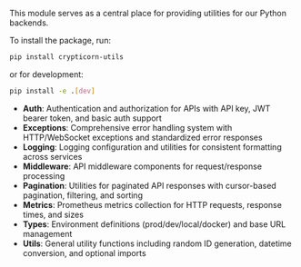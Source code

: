 This module serves as a central place for providing utilities for our Python backends.

To install the package, run:
```bash
pip install crypticorn-utils
```
or for development:
```bash
pip install -e .[dev]
```

- **Auth**: Authentication and authorization for APIs with API key, JWT bearer token, and basic auth support
- **Exceptions**: Comprehensive error handling system with HTTP/WebSocket exceptions and standardized error responses
- **Logging**: Logging configuration and utilities for consistent formatting across services
- **Middleware**: API middleware components for request/response processing
- **Pagination**: Utilities for paginated API responses with cursor-based pagination, filtering, and sorting
- **Metrics**: Prometheus metrics collection for HTTP requests, response times, and sizes
- **Types**: Environment definitions (prod/dev/local/docker) and base URL management
- **Utils**: General utility functions including random ID generation, datetime conversion, and optional imports
